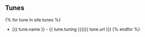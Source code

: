## Tunes
{% for tune in site.tunes %}
  - [{{ tune.name }} - {{ tune.tuning }}]({{ tune.url }})
{% endfor %}

